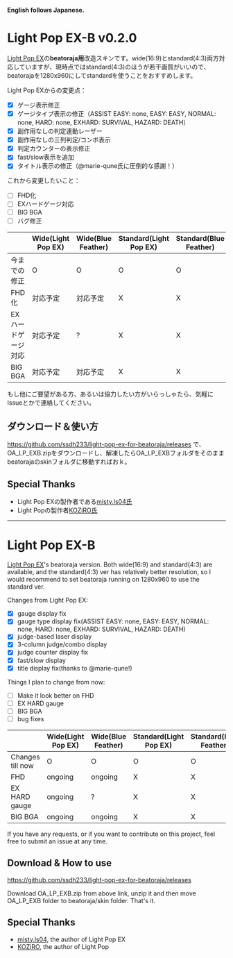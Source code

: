 **English follows Japanese.**

# Light Pop EX-B v0.2.0

[Light Pop EX](https://mistyblue.info/lpex.html)の**beatoraja用**改造スキンです。wide(16:9)とstandard(4:3)両方対応していますが、現時点ではstandard(4:3)のほうが若干画質がいいので、beatorajaを1280x960にしてstandardを使うことをおすすめします。

Light Pop EXからの変更点：
* [x] ゲージ表示修正
* [x] ゲージタイプ表示の修正（ASSIST EASY: none, EASY: EASY, NORMAL: none, HARD: none, EXHARD: SURVIVAL, HAZARD: DEATH）
* [x] 副作用なしの判定連動レーザー
* [x] 副作用なしの三列判定/コンボ表示
* [x] 判定カウンターの表示修正
* [x] fast/slow表示を追加
* [x] タイトル表示の修正（@marie-qune氏に圧倒的な感謝！）

これから変更したいこと：
* [ ] FHD化
* [ ] EXハードゲージ対応
* [ ] BIG BGA
* [ ] バグ修正

| | Wide(Light Pop EX) | Wide(Blue Feather) | Standard(Light Pop EX) | Standard(Blue Feather) |
|--|--|--|--|--|
|今までの修正|O|O|O|O|
|FHD化| 対応予定 | 対応予定 | X | X |
|EXハードゲージ対応| 対応予定 | ? | X | X |
|BIG BGA| 対応予定 | 対応予定 | X | X |

もし他にご要望がある方、あるいは協力したい方がいらっしゃたら、気軽にIssueとかで連絡してください。

## ダウンロード＆使い方
https://github.com/ssdh233/light-pop-ex-for-beatoraja/releases
で、OA_LP_EXB.zipをダウンロードし、解凍したらOA_LP_EXBフォルダをそのままbeatorajaのskinフォルダに移動すればおｋ。

## Special Thanks
* Light Pop EXの製作者である[misty.ls04氏](https://mistyblue.info/index.html)
* Light Popの製作者[KOZiRO氏](http://overactive.nobody.jp/)

<hr/>

# Light Pop EX-B

[Light Pop EX](https://mistyblue.info/lpex.html)'s beatoraja version. Both wide(16:9) and standard(4:3) are available, and the standard(4:3) ver has relatively better resolution, so I would recommend to set beatoraja running on 1280x960 to use the standard ver.

Changes from Light Pop EX:
* [x] gauge display fix
* [x] gauge type display fix(ASSIST EASY: none, EASY: EASY, NORMAL: none, HARD: none, EXHARD: SURVIVAL, HAZARD: DEATH)
* [x] judge-based laser display
* [x] 3-column judge/combo display
* [x] judge counter display fix
* [x] fast/slow display
* [x] title display fix(thanks to @marie-qune!)

Things I plan to change from now:
* [ ] Make it look better on FHD
* [ ] EX HARD gauge
* [ ] BIG BGA
* [ ] bug fixes

| | Wide(Light Pop EX) | Wide(Blue Feather) | Standard(Light Pop EX) | Standard(Blue Feather) |
|--|--|--|--|--|
|Changes till now|O|O|O|O|
|FHD| ongoing | ongoing | X | X |
|EX HARD gauge| ongoing | ? | X | X |
|BIG BGA| ongoing | ongoing | X | X |


If you have any requests, or if you want to contribute on this project, feel free to submit an issue at any time.

## Download & How to use
https://github.com/ssdh233/light-pop-ex-for-beatoraja/releases

Download OA_LP_EXB.zip from above link, unzip it and then move OA_LP_EXB folder to beatoraja/skin folder. That's it.

## Special Thanks
* [misty.ls04](https://mistyblue.info/index.html), the author of Light Pop EX
* [KOZiRO](http://overactive.nobody.jp/), the author of Light Pop
